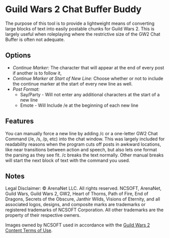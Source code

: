 # Guild Wars 2 Chat Buffer Buddy

The purpose of this tool is to provide a lightweight means of converting large blocks of text into easily postable chunks for Guild Wars 2. This is largely useful when roleplaying where the restrictive size of the GW2 Chat Buffer is often not adequate.

## Options
- *Continue Marker:* The character that will appear at the end of every post if another is to follow it,
- *Continue Marker at Start of New Line:* Choose whether or not to include the continue marker at the start of every new line as well.
- *Post Format:*
  - Say/Party - Will not enter any additional characters at the start of a new line
  - Emote - Will Include /e at the beginning of each new line

## Features
You can manually force a new line by adding /c or a one-letter GW2 Chat Command (/e, /s, /p, etc) into the chat window. This was largely included for readability reasons when the program cuts off posts in awkward locations, like near transitions between action and speech, but also lets one format the parsing as they see fit. /c breaks the text normally. Other manual breaks will start the next block of text with the command you used.

## Notes
Legal Disclaimer: © ArenaNet LLC. All rights reserved. NCSOFT, ArenaNet, Guild Wars, Guild Wars 2, GW2, Heart of Thorns, Path of Fire, End of Dragons, Secrets of the Obscure, Janthir Wilds, Visions of Eternity, and all associated logos, designs, and composite marks are trademarks or registered trademarks of NCSOFT Corporation. All other trademarks are the property of their respective owners.

Images owned by NCSOFT used in accordance with the [Guild Wars 2 Content Terms of Use](https://www.guildwars2.com/en/legal/guild-wars-2-content-terms-of-use/).